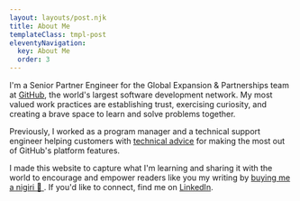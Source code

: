 ```yaml
---
layout: layouts/post.njk
title: About Me
templateClass: tmpl-post
eleventyNavigation:
  key: About Me
  order: 3
---
```


I'm a Senior Partner Engineer for the Global Expansion & Partnerships team at [GitHub](https://github.com), the world's largest software development network. My most valued work practices are establishing trust, exercising curiosity, and creating a brave space to learn and solve problems together.

Previously, I worked as a program manager and a technical support engineer helping customers with <a href="https://github.community/u/francisfuzz/activity/solved" target="_blank">technical advice</a> for making the most out of GitHub's platform features.

I made this website to capture what I'm learning and sharing it with the world to encourage and empower readers like you my writing by [buying me a nigiri 🍣 ](https://www.buymeacoffee.com/francisfuzz). If you'd like to connect, find me on [LinkedIn](https://www.linkedin.com/in/francis-b).
